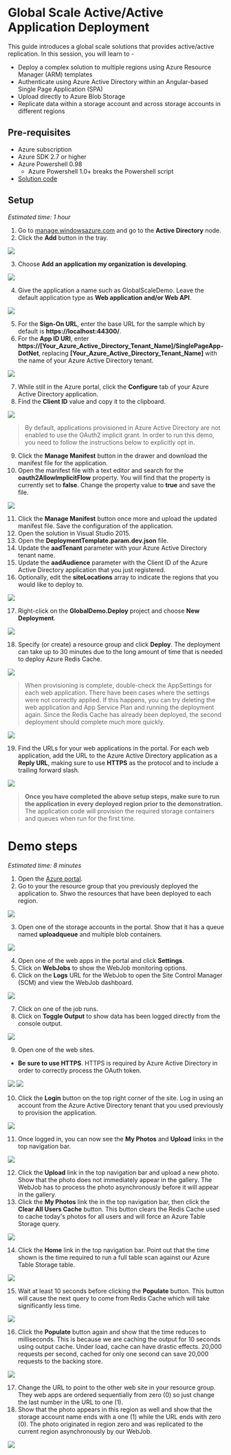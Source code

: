 # Global Scale Active/Active Application Deployment

This guide introduces a global scale solutions that provides active/active replication. In this session, you will learn to -

* Deploy a complex solution to multiple regions using Azure Resource Manager (ARM) templates
* Authenticate using Azure Active Directory within an Angular-based Single Page Application (SPA)
* Upload directly to Azure Blob Storage
* Replicate data within a storage account and across storage accounts in different regions

## Pre-requisites

* Azure subscription
* Azure SDK 2.7 or higher
* Azure Powershell 0.98
  * Azure Powershell 1.0+ breaks the Powershell script
* [Solution code](https://github.com/kaevans/globalscaledemo)

## Setup
*Estimated time: 1 hour*

1. Go to [manage.windowsazure.com](https://manage.windowsazure.com) and go to the **Active Directory** node.
2. Click the **Add** button in the tray.

  <img src="./media/prepstep2.png" style="max-width: 500px; max-height: 500px" />

3. Choose **Add an application my organization is developing**.

  <img src="./media/prepstep3.png" style="max-width: 500px; max-height: 500px" />

4. Give the application a name such as GlobalScaleDemo. Leave the default application type as **Web application and/or Web API**.

  <img src="./media/prepstep4.png" style="max-width: 500px; max-height: 500px" />

5. For the **Sign-On URL**, enter the base URL for the sample which by default is **https://localhost:44300/**.
6. For the **App ID URI**, enter **https://[Your_Azure_Active_Directory_Tenant_Name]/SinglePageApp-DotNet**, replacing **[Your_Azure_Active_Directory_Tenant_Name]** with the name of your Azure Active Directory tenant.

  <img src="./media/prepstep6.png" style="max-width: 500px; max-height: 500px" />

7. While still in the Azure portal, click the **Configure** tab of your Azure Active Directory application.
8. Find the **Client ID** value and copy it to the clipboard.

  <img src="./media/prepstep8.png" style="max-width: 500px; max-height: 500px" />
 
  > By default, applications provisioned in Azure Active Directory are not enabled to use the OAuth2 implicit grant. In order to run this demo, you need to follow the instructions below to explicitly opt in.

9. Click the **Manage Manifest** button in the drawer and download the manifest file for the application.
10. Open the manifest file with a text editor and search for the **oauth2AllowImplicitFlow** property. You will find that the property is currently set to **false**. Change the property value to **true** and save the file.

  <img src="./media/prepstep12.png" style="max-width: 500px; max-height: 500px" />

11. Click the **Manage Manifest** button once more and upload the updated manifest file. Save the configuration of the application.
12. Open the solution in Visual Studio 2015.
13. Open the **DeploymentTemplate.param.dev.json** file.
14. Update the **aadTenant** parameter with your Azure Active Directory tenant name.
15. Update the **aadAudience** parameter with the Client ID of the Azure Active Directory application that you just registered.
16. Optionally, edit the **siteLocations** array to indicate the regions that you would like to deploy to.

  <img src="./media/prepstep17.png" style="max-width: 500px; max-height: 500px" />
  
17. Right-click on the **GlobalDemo.Deploy** project and choose **New Deployment**.

  <img src="./media/prepstep19.png" style="max-width: 500px; max-height: 500px" />

18. Specify (or create) a resource group and click **Deploy**. The deployment can take up to 30 minutes due to the long amount of time that is needed to deploy Azure Redis Cache.

  <img src="./media/prepstep20.png" style="max-width: 500px; max-height: 500px" />

 > When provisioning is complete, double-check the AppSettings for each web application. There have been cases where the settings were not correctly applied. If this happens, you can try deleting the web application and App Service Plan and running the deployment again. Since the Redis Cache has already been deployed, the second deployment should complete much more quickly.

  <img src="./media/prepstep21.png" style="max-width: 500px; max-height: 500px" />

19. Find the URLs for your web applications in the portal. For each web application, add the URL to the Azure Active Directory application as a **Reply URL**, making sure to use **HTTPS** as the protocol and to include a trailing forward slash.

  <img src="./media/prepstep22.png" style="max-width: 500px; max-height: 500px" />

 > **Once you have completed the above setup steps, make sure to run the application in every deployed region prior to the demonstration.** The application code will provision the required storage containers and queues when run for the first time.

# Demo steps
*Estimated time: 8 minutes*

1. Open the [Azure portal](https://portal.azure.com).
2. Go to your the resource group that you previously deployed the application to. Shwo the resources that have been deployed to each region.

  <img src="./media/step1.png" style="max-width: 500px; max-height: 500px" />
 
3. Open one of the storage accounts in the portal. Show that it has a queue named **uploadqueue** and multiple blob containers.

  <img src="./media/step2.png" style="max-width: 500px; max-height: 500px" />

4. Open one of the web apps in the portal and click **Settings**. 
5. Click on **WebJobs** to show the WebJob monitoring options. 
6. Click on the **Logs** URL for the WebJob to open the Site Control Manager (SCM) and view the WebJob dashboard.

  <img src="./media/step3.png" style="max-width: 500px; max-height: 500px" />

7. Click on one of the job runs.
8. Click on **Toggle Output** to show data has been logged directly from the console output.

  <img src="./media/step4.png" style="max-width: 500px; max-height: 500px" />

9. Open one of the web sites.
  * **Be sure to use HTTPS**. HTTPS is required by Azure Active Directory in order to correctly process the OAuth token.

  <img src="./media/step5.png" style="max-width: 500px; max-height: 500px" />
  <img src="./media/step5.1.png" style="max-width: 500px; max-height: 500px" />

10. Click the **Login** button on the top right corner of the site. Log in using an account from the Azure Active Directory tenant that you used previously to provision the application.

  <img src="./media/step6.png" style="max-width: 500px; max-height: 500px" />

11. Once logged in, you can now see the **My Photos** and **Upload** links in the top navigation bar.

  <img src="./media/step7.png" style="max-width: 500px; max-height: 500px" />

12. Click the **Upload** link in the top navigation bar and upload a new photo. Show that the photo does not immediately appear in the gallery. The WebJob has to process the photo asynchronously before it will appear in the gallery.
13. Click the **My Photos** link the in the top navigation bar, then click the **Clear All Users Cache** button. This button clears the Redis Cache used to cache today's photos for all users and will force an Azure Table Storage query.

  <img src="./media/step9.png" style="max-width: 500px; max-height: 500px" />

14. Click the **Home** link in the top navigation bar. Point out that the time shown is the time required to run a full table scan against our Azure Table Storage table.

  <img src="./media/step10.png" style="max-width: 500px; max-height: 500px" />

15. Wait at least 10 seconds before clicking the **Populate** button. This button will cause the next query to come from Redis Cache which will take significantly less time.

  <img src="./media/step12.png" style="max-width: 500px; max-height: 500px" />

16. Click the **Populate** button again and show that the time reduces to milliseconds. This is because we are caching the output for 10 seconds using output cache. Under load, cache can have drastic effects. 20,000 requests per second, cached for only one second can save 20,000 requests to the backing store.

  <img src="./media/step12.1.png" style="max-width: 500px; max-height: 500px" />

17. Change the URL to point to the other web site in your resource group. They web apps are ordered sequentially from zero (0) so just change the last number in the URL to one (1).
18. Show that the photo appears in this region as well and show that the storage account name ends with a one (1) while the URL ends with zero (0). The photo originated in region zero and was replicated to the current region asynchronously by our WebJob.

  <img src="./media/step14.png" style="max-width: 500px; max-height: 500px" />
